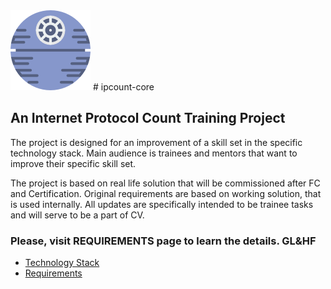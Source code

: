 <img src="https://github.com/yurii-polishchuk/ipcount-core/blob/develop/space-station.png" width="128" heigh="128">
# ipcount-core

## An Internet Protocol Count Training Project

The project is designed for an improvement of a  skill set in the specific technology stack.
Main audience is trainees and mentors that want to improve their specific skill set.

The project is based on real life solution that will be commissioned after FC and Certification.
Original requirements are based on working solution, that is used internally. All updates are specifically intended to be trainee tasks and will serve to be a part of CV. 

### Please, visit REQUIREMENTS page to learn the details. GL&HF

 * [Technology Stack](https://github.com/yurii-polishchuk/ipcount-core/wiki/Technology-Stack)
 * [Requirements](https://github.com/yurii-polishchuk/ipcount-core/wiki/Requirements)

